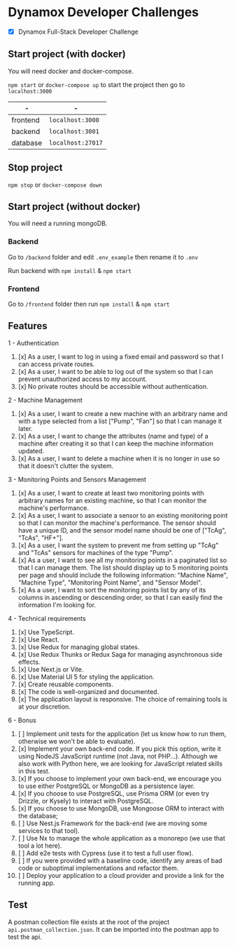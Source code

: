 # Dynamox Developer Challenges

- [x] Dynamox Full-Stack Developer Challenge

## Start project (with docker)

You will need docker and docker-compose.

`npm start` or `docker-compose up` to start the project then go to `localhost:3000`

|-|-|
|-|-|
|frontend|`localhost:3000`|
|backend|`localhost:3001`|
|database|`localhost:27017`|

## Stop project

`npm stop` or `docker-compose down`

## Start project (without docker)

You will need a running mongoDB.

### Backend

Go to `/backend` folder and edit `.env_example` then rename it to `.env`

Run backend with `npm install` & `npm start`

### Frontend

Go to `/frontend` folder then run `npm install` & `npm start`

## Features

1 - Authentication

1. [x] As a user, I want to log in using a fixed email and password so that I can access private routes.
1. [x] As a user, I want to be able to log out of the system so that I can prevent unauthorized access to my account.
1. [x] No private routes should be accessible without authentication.

2 - Machine Management

1. [x] As a user, I want to create a new machine with an arbitrary name and with a type selected from a list ["Pump", "Fan"] so that I can manage it later.
1. [x] As a user, I want to change the attributes (name and type) of a machine after creating it so that I can keep the machine information updated.
1. [x] As a user, I want to delete a machine when it is no longer in use so that it doesn't clutter the system.

3 - Monitoring Points and Sensors Management

1. [x] As a user, I want to create at least two monitoring points with arbitrary names for an existing machine, so that I can monitor the machine's performance.
1. [x] As a user, I want to associate a sensor to an existing monitoring point so that I can monitor the machine's performance. The sensor should have a unique ID, and the sensor model name should be one of ["TcAg", "TcAs", "HF+"].
1. [x] As a user, I want the system to prevent me from setting up "TcAg" and "TcAs" sensors for machines of the type "Pump".
1. [x] As a user, I want to see all my monitoring points in a paginated list so that I can manage them. The list should display up to 5 monitoring points per page and should include the following information: "Machine Name", "Machine Type", "Monitoring Point Name", and "Sensor Model".
1. [x] As a user, I want to sort the monitoring points list by any of its columns in ascending or descending order, so that I can easily find the information I'm looking for.

4 - Technical requirements

1. [x] Use TypeScript.
1. [x] Use React.
1. [x] Use Redux for managing global states.
1. [x] Use Redux Thunks or Redux Saga for managing asynchronous side effects.
1. [x] Use Next.js or Vite.
1. [x] Use Material UI 5 for styling the application.
1. [x] Create reusable components.
1. [x] The code is well-organized and documented.
1. [x] The application layout is responsive.
The choice of remaining tools is at your discretion.

6 - Bonus

1. [ ] Implement unit tests for the application (let us know how to run them, otherwise we won't be able to evaluate).
1. [x] Implement your own back-end code. If you pick this option, write it using NodeJS JavaScript runtime (not Java, not PHP...). Although we also work with Python here, we are looking for JavaScript related skills in this test.
1. [x] If you choose to implement your own back-end, we encourage you to use either PostgreSQL or MongoDB as a persistence layer.
1. [x] If you choose to use PostgreSQL, use Prisma ORM (or even try Drizzle, or Kysely) to interact with PostgreSQL.
1. [x] If you choose to use MongoDB, use Mongoose ORM to interact with the database;
1. [ ] Use Nest.js Framework for the back-end (we are moving some services to that tool).
1. [ ] Use Nx to manage the whole application as a monorepo (we use that tool a lot here).
1. [ ] Add e2e tests with Cypress (use it to test a full user flow).
1. [ ] If you were provided with a baseline code, identify any areas of bad code or suboptimal implementations and refactor them.
1. [ ] Deploy your application to a cloud provider and provide a link for the running app.

## Test

A postman collection file exists at the root of the project `api.postman_collection.json`. It can be imported into the postman app to test the api.
